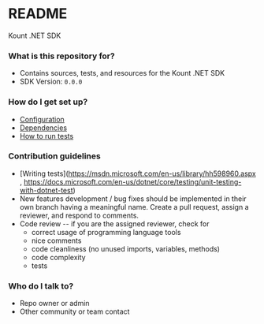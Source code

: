 # README #

Kount .NET SDK

### What is this repository for? ###

* Contains sources, tests, and resources for the Kount .NET SDK
* SDK Version: `0.0.0` 
   
### How do I get set up? ###

* [Configuration](https://github.com/Kount/kount-ris-dotnet-sdk/wiki/Adding-Configuration)
* [Dependencies](https://github.com/Kount/kount-ris-dotnet-sdk/wiki/Installation#prerequisites)
* [How to run tests](https://github.com/Kount/kount-ris-dotnet-sdk/wiki/Installation#steps)

### Contribution guidelines ###

* [Writing tests](https://msdn.microsoft.com/en-us/library/hh598960.aspx , 
                 https://docs.microsoft.com/en-us/dotnet/core/testing/unit-testing-with-dotnet-test)
* New features development / bug fixes should be implemented in their own branch having a meaningful name. Create a pull request, assign a reviewer, and respond to comments.
* Code review -- if you are the assigned reviewer, check for
    * correct usage of programming language tools
    * nice comments
    * code cleanliness (no unused imports, variables, methods)
    * code complexity
    * tests

### Who do I talk to? ###

* Repo owner or admin
* Other community or team contact